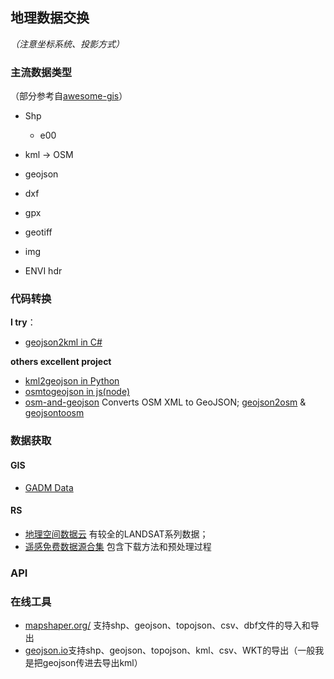 ## 地理数据交换
*（注意坐标系统、投影方式）*

### 主流数据类型
（部分参考自[awesome-gis](https://github.com/sshuair/awesome-gis#data-format)）

- Shp
   - e00
- kml  -> OSM
- geojson
- dxf
- gpx


- geotiff
- img
- ENVI hdr


### 代码转换

**I try**：
- [geojson2kml in C#]()

**others excellent project**

- [kml2geojson in Python](https://github.com/mrcagney/kml2geojson)
- [osmtogeojson in js(node)](https://github.com/tyrasd/osmtogeojson)
- [osm-and-geojson](https://github.com/aaronlidman/osm-and-geojson) Converts OSM XML to GeoJSON; [geojson2osm](https://github.com/Rub21/geojson2osm) & [geojsontoosm](https://github.com/tyrasd/geojsontoosm)
### 数据获取

#### GIS

- [GADM Data](https://gadm.org/download_country_v3.html)


#### RS

- [地理空间数据云](http://www.gscloud.cn/) 有较全的LANDSAT系列数据；
- [遥感免费数据源合集](https://rs-freedatasource.readthedocs.io/zh_CN/latest/) 包含下载方法和预处理过程


### API

### 在线工具
- [mapshaper.org/](http://mapshaper.org/) 支持shp、geojson、topojson、csv、dbf文件的导入和导出
- [geojson.io](http://geojson.io/#map=11/40.8424/116.6185)支持shp、geojson、topojson、kml、csv、WKT的导出（一般我是把geojson传进去导出kml）





